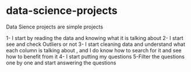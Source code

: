 # data-science-projects
Data Sience projects are simple projects 




1- I start by reading the data and knowing what it is talking about
2- I start see and check Outliers or not
3- I start cleaning  data and understand what each column is talking about , and I do know how to search for it and see how to benefit from it
4- I start putting my questions
5-Filter the questions one by one and start answering the questions
